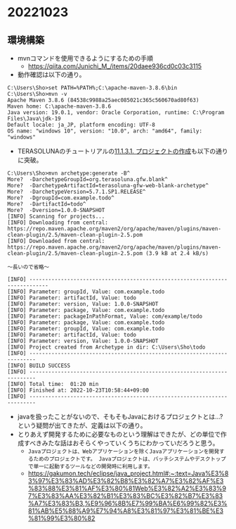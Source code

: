 # 20221023
## 環境構築
- mvnコマンドを使用できるようにするための手順
  -  https://qiita.com/Junichi_M_/items/20daee936cd0c03c3115
- 動作確認は以下の通り。

```
C:\Users\Sho>set PATH=%PATH%;C:\apache-maven-3.8.6\bin
C:\Users\Sho>mvn -v
Apache Maven 3.8.6 (84538c9988a25aec085021c365c560670ad80f63)
Maven home: C:\apache-maven-3.8.6
Java version: 19.0.1, vendor: Oracle Corporation, runtime: C:\Program Files\Java\jdk-19
Default locale: ja_JP, platform encoding: UTF-8
OS name: "windows 10", version: "10.0", arch: "amd64", family: "windows"
```

- TERASOLUNAのチュートリアルの[11.1.3.1. プロジェクトの作成](http://terasolunaorg.github.io/guideline/current/ja/Tutorial/TutorialTodo.html#id12)も以下の通りに突破。

```
C:\Users\Sho>mvn archetype:generate -B^
More?  -DarchetypeGroupId=org.terasoluna.gfw.blank^
More?  -DarchetypeArtifactId=terasoluna-gfw-web-blank-archetype^
More?  -DarchetypeVersion=5.7.1.SP1.RELEASE^
More?  -DgroupId=com.example.todo^
More?  -DartifactId=todo^
More?  -Dversion=1.0.0-SNAPSHOT
[INFO] Scanning for projects...
[INFO] Downloading from central: https://repo.maven.apache.org/maven2/org/apache/maven/plugins/maven-clean-plugin/2.5/maven-clean-plugin-2.5.pom
[INFO] Downloaded from central: https://repo.maven.apache.org/maven2/org/apache/maven/plugins/maven-clean-plugin/2.5/maven-clean-plugin-2.5.pom (3.9 kB at 2.4 kB/s)

～長いので省略～

[INFO] ----------------------------------------------------------------------------
[INFO] Parameter: groupId, Value: com.example.todo
[INFO] Parameter: artifactId, Value: todo
[INFO] Parameter: version, Value: 1.0.0-SNAPSHOT
[INFO] Parameter: package, Value: com.example.todo
[INFO] Parameter: packageInPathFormat, Value: com/example/todo
[INFO] Parameter: package, Value: com.example.todo
[INFO] Parameter: groupId, Value: com.example.todo
[INFO] Parameter: artifactId, Value: todo
[INFO] Parameter: version, Value: 1.0.0-SNAPSHOT
[INFO] Project created from Archetype in dir: C:\Users\Sho\todo
[INFO] ------------------------------------------------------------------------
[INFO] BUILD SUCCESS
[INFO] ------------------------------------------------------------------------
[INFO] Total time:  01:20 min
[INFO] Finished at: 2022-10-23T10:58:44+09:00
[INFO] ------------------------------------------------------------------------
```

- javaを扱ったことがないので、そもそもJavaにおけるプロジェクトとは...?という疑問が出てきたが、定義は以下の通り。
- とりあえず開発するために必要なものという理解はできたが、どの単位で作成すべきみたな話はおそらくやっていくうちにわかっていだろうと思う。
  - `Javaプロジェクトは、Webアプリケーションを除くJavaアプリケーションを開発するためのプロジェクトです。 Javaプロジェクトは、バッチシステムやデスクトップで単一に起動するツールなどの開発時に利用します。`
  - https://gakumon.tech/eclipse/java_project.html#:~:text=Java%E3%83%97%E3%83%AD%E3%82%B8%E3%82%A7%E3%82%AF%E3%83%88%E3%81%AF%E3%80%81Web%E3%82%A2%E3%83%97%E3%83%AA%E3%82%B1%E3%83%BC%E3%82%B7%E3%83%A7%E3%83%B3,%E9%96%8B%E7%99%BA%E6%99%82%E3%81%AB%E5%88%A9%E7%94%A8%E3%81%97%E3%81%BE%E3%81%99%E3%80%82
